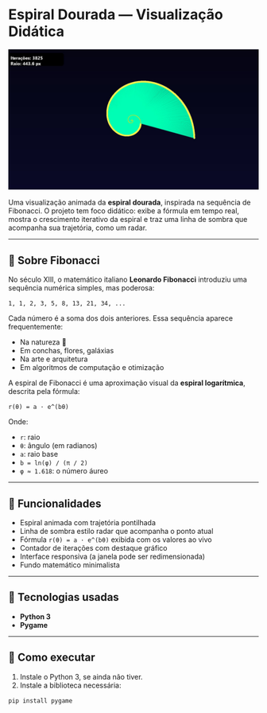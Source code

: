 #  Espiral Dourada — Visualização Didática

<p align="center">
  <img src="https://raw.githubusercontent.com/ioprudente/fibonacci/main/espiral-fibonacci.jpeg" alt="Espiral de Fibonacci com linha de sombra" width="600"/>
</p>

Uma visualização animada da **espiral dourada**, inspirada na sequência de Fibonacci. O projeto tem foco didático: exibe a fórmula em tempo real, mostra o crescimento iterativo da espiral e traz uma linha de sombra que acompanha sua trajetória, como um radar.

---

## 📜 Sobre Fibonacci

No século XIII, o matemático italiano **Leonardo Fibonacci** introduziu uma sequência numérica simples, mas poderosa:

    1, 1, 2, 3, 5, 8, 13, 21, 34, ...

Cada número é a soma dos dois anteriores. Essa sequência aparece frequentemente:

- Na natureza 🌻
- Em conchas, flores, galáxias
- Na arte e arquitetura
- Em algoritmos de computação e otimização

A espiral de Fibonacci é uma aproximação visual da **espiral logarítmica**, descrita pela fórmula:

    r(θ) = a · e^(bθ)


Onde:

- `r`: raio
- `θ`: ângulo (em radianos)
- `a`: raio base
- `b = ln(φ) / (π / 2)`
- `φ ≈ 1.618`: o número áureo

---

## 🎨 Funcionalidades

- Espiral animada com trajetória pontilhada
- Linha de sombra estilo radar que acompanha o ponto atual
- Fórmula `r(θ) = a · e^(bθ)` exibida com os valores ao vivo
- Contador de iterações com destaque gráfico
- Interface responsiva (a janela pode ser redimensionada)
- Fundo matemático minimalista

---

## 🧰 Tecnologias usadas

- **Python 3**
- **Pygame**

---

## 🚀 Como executar

1. Instale o Python 3, se ainda não tiver.
2. Instale a biblioteca necessária:

```bash
pip install pygame

